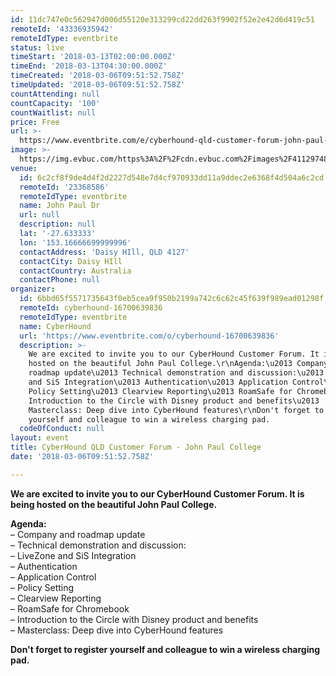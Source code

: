 ```yaml
---
id: 11dc747e0c562947d006d55120e313299cd22dd263f9902f52e2e42d6d419c51
remoteId: '43336935942'
remoteIdType: eventbrite
status: live
timeStart: '2018-03-13T02:00:00.000Z'
timeEnd: '2018-03-13T04:30:00.000Z'
timeCreated: '2018-03-06T09:51:52.758Z'
timeUpdated: '2018-03-06T09:51:52.758Z'
countAttending: null
countCapacity: '100'
countWaitlist: null
price: Free
url: >-
  https://www.eventbrite.com/e/cyberhound-qld-customer-forum-john-paul-college-tickets-43336935942?aff=ebapi
image: >-
  https://img.evbuc.com/https%3A%2F%2Fcdn.evbuc.com%2Fimages%2F41129748%2F199528889272%2F1%2Foriginal.jpg?s=dc6ad0539c626f7bb2d69b836b9d7f38
venue:
  id: 6c2cf8f9de4d4f2d2227d548e7d4cf970933dd11a9ddec2e6368f4d504a6c2cd
  remoteId: '23368586'
  remoteIdType: eventbrite
  name: John Paul Dr
  url: null
  description: null
  lat: '-27.633333'
  lon: '153.16666699999996'
  contactAddress: 'Daisy HIll, QLD 4127'
  contactCity: Daisy HIll
  contactCountry: Australia
  contactPhone: null
organizer:
  id: 6bbd65f5571735643f0eb5cea9f950b2199a742c6c62c45f639f989ead01298f
  remoteId: cyberhound-16700639836
  remoteIdType: eventbrite
  name: CyberHound
  url: 'https://www.eventbrite.com/o/cyberhound-16700639836'
  description: >-
    We are excited to invite you to our CyberHound Customer Forum. It is being
    hosted on the beautiful John Paul College.\r\nAgenda:\u2013 Company and
    roadmap update\u2013 Technical demonstration and discussion:\u2013 LiveZone
    and SiS Integration\u2013 Authentication\u2013 Application Control\u2013
    Policy Setting\u2013 Clearview Reporting\u2013 RoamSafe for Chromebook\u2013
    Introduction to the Circle with Disney product and benefits\u2013
    Masterclass: Deep dive into CyberHound features\r\nDon't forget to register
    yourself and colleague to win a wireless charging pad.
  codeOfConduct: null
layout: event
title: CyberHound QLD Customer Forum - John Paul College
date: '2018-03-06T09:51:52.758Z'

---
```

<P><STRONG>We are excited to invite you to our CyberHound Customer Forum. It is being hosted on the beautiful John Paul College.</STRONG></P>
<P><STRONG>Agenda:</STRONG><BR>– Company and roadmap update<BR>– Technical demonstration and discussion:<BR>– LiveZone and SiS Integration<BR>– Authentication<BR>– Application Control<BR>– Policy Setting<BR>– Clearview Reporting<BR>– RoamSafe for Chromebook<BR>– Introduction to the Circle with Disney product and benefits<BR>– Masterclass: Deep dive into CyberHound features</P>
<P><STRONG>Don't forget to register yourself and colleague to win a wireless charging pad. </STRONG><BR></P>
